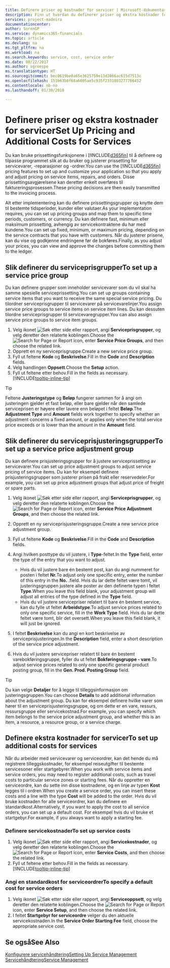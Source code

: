 ```yaml
---
title: Definere priser og kostnader for servicer | Microsoft-dokumentasjon
description: Finn ut hvordan du definerer priser og ekstra kostnader for servicer.
services: project-madeira
documentationcenter: 
author: SorenGP
ms.service: dynamics365-financials
ms.topic: article
ms.devlang: na
ms.tgt_pltfrm: na
ms.workload: na
ms.search.keywords: service, cost, service order
ms.date: 08/22/2017
ms.author: sgroespe
ms.translationtype: HT
ms.sourcegitcommit: bec0619be0a65e3625759e13d2866ac615d7513c
ms.openlocfilehash: 151b63b0f68a6605ae5c935f2331803277766452
ms.contentlocale: nb-no
ms.lasthandoff: 01/30/2018

---
```


# <a name="set-up-pricing-and-additional-costs-for-services"></a><span data-ttu-id="0ec8c-103">Definere priser og ekstra kostnader for servicer</span><span class="sxs-lookup"><span data-stu-id="0ec8c-103">Set Up Pricing and Additional Costs for Services</span></span>
<span data-ttu-id="0ec8c-104">Du kan bruke prissettingsfunksjonene i [!INCLUDE[d365fin](includes/d365fin_md.md)] til å definere og tilpasse programmet slik at du bruker og justerer prissetting for servicevarer, -reparasjoner og -ordrer.</span><span class="sxs-lookup"><span data-stu-id="0ec8c-104">You can use the [!INCLUDE[d365fin](includes/d365fin_md.md)] pricing features to set up and customize your application so that you apply and adjust pricing on service items, repairs, and orders.</span></span> <span data-ttu-id="0ec8c-105">Disse prissettingsavgjørelsene kan deretter enkelt overføres til faktureringsprosessen.</span><span class="sxs-lookup"><span data-stu-id="0ec8c-105">These pricing decisions are then easily transmitted to the invoicing process.</span></span>  
  
<span data-ttu-id="0ec8c-106">Alt etter implementering kan du definere prissettingsgrupper og knytte dem til bestemte tidsperioder, kunder eller valutaer.</span><span class="sxs-lookup"><span data-stu-id="0ec8c-106">As your implementation requires, you can set up pricing groups and map them to specific time periods, customers, or currency.</span></span> <span data-ttu-id="0ec8c-107">Du kan definere fast, minimum eller maksimum prissetting, avhengig av servicekontraktene du har med kundene.</span><span class="sxs-lookup"><span data-stu-id="0ec8c-107">You can set up fixed, minimum, or maximum pricing, depending on the service contracts that you have with customers.</span></span> <span data-ttu-id="0ec8c-108">Når du justerer prisene, kan du vise og godkjenne endringene før de bokføres.</span><span class="sxs-lookup"><span data-stu-id="0ec8c-108">Finally, as you adjust your prices, you can view and approve the changes before committing them to the ledger.</span></span>  

## <a name="to-set-up-a-service-price-group"></a><span data-ttu-id="0ec8c-109">Slik definerer du serviceprisgrupper</span><span class="sxs-lookup"><span data-stu-id="0ec8c-109">To set up a service price group</span></span>
<span data-ttu-id="0ec8c-110">Du kan definere grupper som inneholder servicevarer som du vil skal ha samme spesielle serviceprissetting.</span><span class="sxs-lookup"><span data-stu-id="0ec8c-110">You can set up groups containing service items that you want to receive the same special service pricing.</span></span> <span data-ttu-id="0ec8c-111">Du tilordner serviceprisgrupper til servicevarer på servicevarelinjer.</span><span class="sxs-lookup"><span data-stu-id="0ec8c-111">You assign service price groups to service items on service item lines.</span></span> <span data-ttu-id="0ec8c-112">Du kan dessuten tilordne serviceprisgrupper til servicevaregrupper.</span><span class="sxs-lookup"><span data-stu-id="0ec8c-112">You can also assign service price groups to service item groups.</span></span>  

1. <span data-ttu-id="0ec8c-113">Velg ikonet ![Søk etter side eller rapport](media/ui-search/search_small.png "Søk etter side eller rapport"), angi **Serviceprisgrupper**, og velg deretter den relaterte koblingen.</span><span class="sxs-lookup"><span data-stu-id="0ec8c-113">Choose the ![Search for Page or Report](media/ui-search/search_small.png "Search for Page or Report icon") icon, enter **Service Price Groups**, and then choose the related link.</span></span>  
2. <span data-ttu-id="0ec8c-114">Opprett en ny serviceprisgruppe.</span><span class="sxs-lookup"><span data-stu-id="0ec8c-114">Create a new service price group.</span></span>  
3. <span data-ttu-id="0ec8c-115">Fyll ut feltene **Kode** og **Beskrivelse**.</span><span class="sxs-lookup"><span data-stu-id="0ec8c-115">Fill in the **Code** and **Description** fields.</span></span>  
4. <span data-ttu-id="0ec8c-116">Velg handlingen **Oppsett**.</span><span class="sxs-lookup"><span data-stu-id="0ec8c-116">Choose the **Setup** action.</span></span>  
2. <span data-ttu-id="0ec8c-117">Fyll ut feltene etter behov.</span><span class="sxs-lookup"><span data-stu-id="0ec8c-117">Fill in the fields as necessary.</span></span> [!INCLUDE[tooltip-inline-tip](includes/tooltip-inline-tip_md.md)]  

 > [!Tip]
 > <span data-ttu-id="0ec8c-118">Feltene **Justeringstype** og **Beløp** fungerer sammen for å angi om justeringen gjelder et fast beløp, eller bare gjelder når den samlede serviceprisen er høyere eller lavere enn beløpet i feltet **Beløp**.</span><span class="sxs-lookup"><span data-stu-id="0ec8c-118">The **Adjustment Type** and **Amount** fields work together to specify whether an adjustment concerns a fixed amount, or applies only when the total service price exceeds or is lower than the amount in the **Amount** field.</span></span>  

## <a name="to-set-up-a-service-price-adjustment-group"></a><span data-ttu-id="0ec8c-119">Slik definerer du serviceprisjusteringsgrupper</span><span class="sxs-lookup"><span data-stu-id="0ec8c-119">To set up a service price adjustment group</span></span>  
<span data-ttu-id="0ec8c-120">Du kan definere prisjusteringsgrupper for å justere serviceprissetting av servicevarer.</span><span class="sxs-lookup"><span data-stu-id="0ec8c-120">You can set up price adjustment groups to adjust service pricing of service items.</span></span> <span data-ttu-id="0ec8c-121">Du kan for eksempel definere prisjusteringsgrupper som justerer prisen på frakt eller reservedeler.</span><span class="sxs-lookup"><span data-stu-id="0ec8c-121">For example, you can set up price adjustment groups that adjust price of freight or spare parts.</span></span>  
  
1. <span data-ttu-id="0ec8c-122">Velg ikonet ![Søk etter side eller rapport](media/ui-search/search_small.png "Søk etter side eller rapport"), angi **Serviceprisgrupper**, og velg deretter den relaterte koblingen.</span><span class="sxs-lookup"><span data-stu-id="0ec8c-122">Choose the ![Search for Page or Report](media/ui-search/search_small.png "Search for Page or Report icon") icon, enter **Service Price Adjustment Groups**, and then choose the related link.</span></span>  
2. <span data-ttu-id="0ec8c-123">Opprett en ny serviceprisjusteringsgruppe.</span><span class="sxs-lookup"><span data-stu-id="0ec8c-123">Create a new service price adjustment group.</span></span>  
3. <span data-ttu-id="0ec8c-124">Fyll ut feltene **Kode** og **Beskrivelse**.</span><span class="sxs-lookup"><span data-stu-id="0ec8c-124">Fill in the **Code** and **Description** fields.</span></span>  
4. <span data-ttu-id="0ec8c-125">Angi hvilken posttype du vil justere, i **Type**-feltet.</span><span class="sxs-lookup"><span data-stu-id="0ec8c-125">In the **Type** field, enter the type of the entry that you want to adjust.</span></span>  
  
    * <span data-ttu-id="0ec8c-126">Hvis du vil justere bare én bestemt post, kan du angi nummeret for posten i feltet **Nr.**</span><span class="sxs-lookup"><span data-stu-id="0ec8c-126">To adjust only one specific entry, enter the number of this entry in the **No.**</span></span> <span data-ttu-id="0ec8c-127">.</span><span class="sxs-lookup"><span data-stu-id="0ec8c-127">field.</span></span> <span data-ttu-id="0ec8c-128">Hvis du lar dette feltet være tomt, vil justeringsgruppen justere alle poster av den definerte typen i feltet **Type**.</span><span class="sxs-lookup"><span data-stu-id="0ec8c-128">When you leave this field blank, your adjustment group will adjust all entries of the type defined in the **Type** field.</span></span>  
    * <span data-ttu-id="0ec8c-129">Hvis du vil justere servicepriser relatert til bare én bestemt service, kan du fylle ut feltet **Arbeidstype**.</span><span class="sxs-lookup"><span data-stu-id="0ec8c-129">To adjust service prices related to only one specific service, fill in the **Work Type** field.</span></span> <span data-ttu-id="0ec8c-130">Hvis du lar dette feltet være tomt, blir det oversett.</span><span class="sxs-lookup"><span data-stu-id="0ec8c-130">When you leave this field blank, it will just be ignored.</span></span>  
  
5. <span data-ttu-id="0ec8c-131">I feltet **Beskrivelse** kan du angi en kort beskrivelse av serviceprisjusteringen.</span><span class="sxs-lookup"><span data-stu-id="0ec8c-131">In the **Description** field, enter a short description of the service price adjustment.</span></span>  
6. <span data-ttu-id="0ec8c-132">Hvis du vil justere servicepriser relatert til bare én bestemt varebokføringsgruppe, fyller du ut feltet **Bokføringsgruppe - vare**.</span><span class="sxs-lookup"><span data-stu-id="0ec8c-132">To adjust service prices related to only one specific general product posting group, fill in the **Gen. Prod. Posting Group** field.</span></span>

> [!Tip]
> <span data-ttu-id="0ec8c-133">Du kan velge **Detaljer** for å legge til tilleggsinformasjon om justeringsgruppen.</span><span class="sxs-lookup"><span data-stu-id="0ec8c-133">You can choose **Details** to add additional information about the adjustment group.</span></span> <span data-ttu-id="0ec8c-134">Du kan for eksempel definere hvilke varer som hører til en serviceprisjusteringsgruppe, og om dette er en vare, ressurs, ressursgruppe eller servicekostnad.</span><span class="sxs-lookup"><span data-stu-id="0ec8c-134">For example, you can specify which item belongs to the service price adjustment group, and whether this is an item, a resource, a resource group, or a service charge.</span></span>  

## <a name="to-set-up-additional-costs-for-services"></a><span data-ttu-id="0ec8c-135">Definere ekstra kostnader for servicer</span><span class="sxs-lookup"><span data-stu-id="0ec8c-135">To set up additional costs for services</span></span>
<span data-ttu-id="0ec8c-136">Når du arbeider med servicevarer og serviceordrer, kan det hende du må registrere tilleggskostnader, for eksempel reiseutgifter til bestemte servicesoner eller startgebyrer.</span><span class="sxs-lookup"><span data-stu-id="0ec8c-136">When you work with service items and service orders, you may need to register additional costs, such as travel costs to particular service zones or starting fees.</span></span> <span data-ttu-id="0ec8c-137">Når du oppretter en serviceordre, kan du sette inn disse kostnadene, og en linje av typen **Kost** legges til i ordren.</span><span class="sxs-lookup"><span data-stu-id="0ec8c-137">When you create a service order, you can insert these costs and a line with the type **Cost** will be added to the order.</span></span> <span data-ttu-id="0ec8c-138">Hvis du vil bruke kostnaden for alle serviceordrer, kan du definere en standardkost.</span><span class="sxs-lookup"><span data-stu-id="0ec8c-138">Alternatively, if you want to apply the cost to all service orders, you can set up a default cost.</span></span> <span data-ttu-id="0ec8c-139">For eksempel hvis du vil bruke et startgebyr.</span><span class="sxs-lookup"><span data-stu-id="0ec8c-139">For example, if you always want to apply a starting fee.</span></span>
  
### <a name="to-set-up-service-costs"></a><span data-ttu-id="0ec8c-140">Definere servicekostnader</span><span class="sxs-lookup"><span data-stu-id="0ec8c-140">To set up service costs</span></span>
1. <span data-ttu-id="0ec8c-141">Velg ikonet ![Søk etter side eller rapport](media/ui-search/search_small.png "Søk etter side eller rapport"), angi **Servicekostnader**, og velg deretter den relaterte koblingen.</span><span class="sxs-lookup"><span data-stu-id="0ec8c-141">Choose the ![Search for Page or Report](media/ui-search/search_small.png "Search for Page or Report icon") icon, enter **Service Costs**, and then choose the related link.</span></span> 
2. <span data-ttu-id="0ec8c-142">Fyll ut feltene etter behov.</span><span class="sxs-lookup"><span data-stu-id="0ec8c-142">Fill in the fields as necessary.</span></span> [!INCLUDE[tooltip-inline-tip](includes/tooltip-inline-tip_md.md)]  

### <a name="to-specify-a-default-cost-for-service-orders"></a><span data-ttu-id="0ec8c-143">Angi en standardkost for serviceordrer</span><span class="sxs-lookup"><span data-stu-id="0ec8c-143">To specify a default cost for service orders</span></span>
1. <span data-ttu-id="0ec8c-144">Velg ikonet ![Søk etter side eller rapport](media/ui-search/search_small.png "Søk etter side eller rapport"), angi **Serviceoppsett**, og velg deretter den relaterte koblingen.</span><span class="sxs-lookup"><span data-stu-id="0ec8c-144">Choose the ![Search for Page or Report](media/ui-search/search_small.png "Search for Page or Report icon") icon, enter **Service Setup**, and then choose the related link.</span></span> 
2. <span data-ttu-id="0ec8c-145">I feltet **Startgebyr for serviceordre** velger du den aktuelle servicekostnaden.</span><span class="sxs-lookup"><span data-stu-id="0ec8c-145">In the **Service Order Starting Fee** field, choose the appropriate service cost.</span></span>

## <a name="see-also"></a><span data-ttu-id="0ec8c-146">Se også</span><span class="sxs-lookup"><span data-stu-id="0ec8c-146">See Also</span></span>
[<span data-ttu-id="0ec8c-147">Konfigurere servicehåndtering</span><span class="sxs-lookup"><span data-stu-id="0ec8c-147">Setting Up Service Management</span></span>](service-setup-service.md)  
[<span data-ttu-id="0ec8c-148">Servicehåndtering</span><span class="sxs-lookup"><span data-stu-id="0ec8c-148">Service Management</span></span>](service-service.md)  

